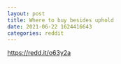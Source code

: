 ```yaml
--- 
layout: post 
title: Where to buy besides uphold 
date: 2021-06-22 1624416643 
categories: reddit 
--- 
```

https://redd.it/o63y2a